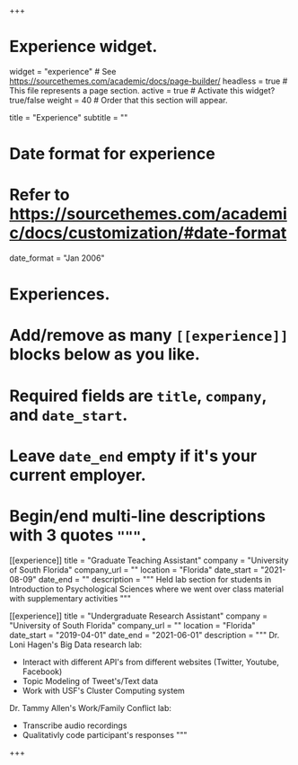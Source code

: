 +++
# Experience widget.
widget = "experience"  # See https://sourcethemes.com/academic/docs/page-builder/
headless = true  # This file represents a page section.
active = true  # Activate this widget? true/false
weight = 40  # Order that this section will appear.

title = "Experience"
subtitle = ""

# Date format for experience
#   Refer to https://sourcethemes.com/academic/docs/customization/#date-format
date_format = "Jan 2006"

# Experiences.
#   Add/remove as many `[[experience]]` blocks below as you like.
#   Required fields are `title`, `company`, and `date_start`.
#   Leave `date_end` empty if it's your current employer.
#   Begin/end multi-line descriptions with 3 quotes `"""`.
[[experience]]
  title = "Graduate Teaching Assistant"
  company = "University of South Florida"
  company_url = ""
  location = "Florida"
  date_start = "2021-08-09"
  date_end = ""
  description = """
  Held lab section for students in Introduction to Psychological Sciences where we 
  went over class material with supplementary activities
  """

[[experience]]
  title = "Undergraduate Research Assistant"
  company = "University of South Florida"
  company_url = ""
  location = "Florida"
  date_start = "2019-04-01"
  date_end = "2021-06-01"
  description = """
  Dr. Loni Hagen's Big Data research lab:
  - Interact with different API's from different websites (Twitter, Youtube, Facebook)
  - Topic Modeling of Tweet's/Text data
  - Work with USF's Cluster Computing system
  
  Dr. Tammy Allen's Work/Family Conflict lab:
  - Transcribe audio recordings
  - Qualitativly code participant's responses
  """

+++
